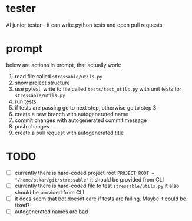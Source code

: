 # tester

AI junior tester - it can write python tests and open pull requests

# prompt

below are actions in prompt, that actually work:

1. read file called `stressable/utils.py`
2. show project structure
3. use pytest, write to file called `tests/test_utils.py` with unit tests for `stressable/utils.py`
4. run tests
5. if tests are passing go to next step, otherwise go to step 3
6. create a new branch with autogenerated name
7. commit changes with autogenerated commit message
8. push changes
9. create a pull request with autogenerated title

# TODO

- [ ] currently there is hard-coded project root `PROJECT_ROOT = "/home/oskar/git/stressable"` it should be provided from CLI
- [ ] currently there is hard-coded file to test `stressable/utils.py` it also should be provided from CLI
- [ ] it does seem that bot doesnt care if tests are failing. Maybe it could be fixed?
- [ ] autogenerated names are bad
